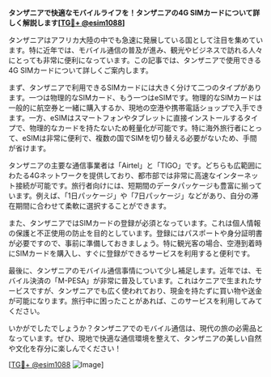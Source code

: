 **タンザニアで快適なモバイルライフを！タンザニアの4G SIMカードについて詳しく解説します[[TG💪+ @esim1088](https://t.me/s/esim1088)]**

タンザニアはアフリカ大陸の中でも急速に発展している国として注目を集めています。特に近年では、モバイル通信の普及が進み、観光やビジネスで訪れる人々にとっても非常に便利になっています。この記事では、タンザニアで使用できる4G SIMカードについて詳しくご案内します。

まず、タンザニアで利用できるSIMカードには大きく分けて二つのタイプがあります。一つは物理的なSIMカード、もう一つはeSIMです。物理的なSIMカードは一般的に航空券と一緒に購入するか、現地の空港や携帯電話ショップで入手できます。一方、eSIMはスマートフォンやタブレットに直接インストールするタイプで、物理的なカードを持たないため軽量化が可能です。特に海外旅行者にとって、eSIMは非常に便利で、複数の国でSIMを切り替える必要がないため、手間が省けます。

タンザニアの主要な通信事業者は「Airtel」と「TIGO」です。どちらも広範囲にわたる4Gネットワークを提供しており、都市部では非常に高速なインターネット接続が可能です。旅行者向けには、短期間のデータパッケージも豊富に揃っています。例えば、「1日パッケージ」や「7日パッケージ」などがあり、自分の滞在期間に合わせて柔軟に選択することができます。

また、タンザニアではSIMカードの登録が必須となっています。これは個人情報の保護と不正使用の防止を目的としています。登録にはパスポートや身分証明書が必要ですので、事前に準備しておきましょう。特に観光客の場合、空港到着時にSIMカードを購入し、すぐに登録ができるサービスを利用すると便利です。

最後に、タンザニアのモバイル通信事情について少し補足します。近年では、モバイル決済の「M-PESA」が非常に普及しています。これはケニアで生まれたサービスですが、タンザニアでも広く使われており、現金を持たずに買い物や送金が可能になります。旅行中に困ったことがあれば、このサービスを利用してみてください。

いかがでしたでしょうか？タンザニアでのモバイル通信は、現代の旅の必需品となっています。ぜひ、現地で快適な通信環境を整えて、タンザニアの美しい自然や文化を存分に楽しんでください！

[[TG💪+ @esim1088](https://t.me/s/esim1088) ![Image](https://i.postimg.cc/Y0z9fWf4/image.png)]